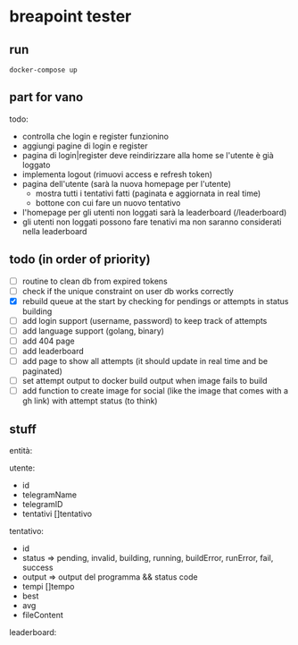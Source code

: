 # breapoint tester

## run

```
docker-compose up
```

## part for vano

todo:

- controlla che login e register funzionino
- aggiungi pagine di login e register
- pagina di login|register deve reindirizzare alla home se l'utente è già loggato
- implementa logout (rimuovi access e refresh token)
- pagina dell'utente (sarà la nuova homepage per l'utente)
  - mostra tutti i tentativi fatti (paginata e aggiornata in real time)
  - bottone con cui fare un nuovo tentativo
- l'homepage per gli utenti non loggati sarà la leaderboard (/leaderboard)
- gli utenti non loggati possono fare tenativi ma non saranno considerati nella leaderboard

## todo (in order of priority)

- [ ] routine to clean db from expired tokens
- [ ] check if the unique constraint on user db works correctly
- [x] rebuild queue at the start by checking for pendings or attempts in status building
- [ ] add login support (username, password) to keep track of attempts
- [ ] add language support (golang, binary)
- [ ] add 404 page
- [ ] add leaderboard
- [ ] add page to show all attempts (it should update in real time and be paginated)
- [ ] set attempt output to docker build output when image fails to build
- [ ] add function to create image for social (like the image that comes with a gh link) with attempt status (to think)

## stuff

entità:

utente:

- id
- telegramName
- telegramID
- tentativi []tentativo

tentativo:

- id
- status => pending, invalid, building, running, buildError, runError, fail, success
- output => output del programma && status code
- tempi []tempo
- best
- avg
- fileContent

leaderboard:
